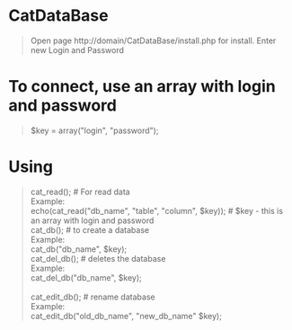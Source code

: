 # CatDataBase
> Open page http://domain/CatDataBase/install.php for install.
> Enter new Login and Password
# To connect, use an array with login and password
> $key = array("login", "password");
# Using
> cat_read(); # For read data<br>Example:<br>echo(cat_read("db_name", "table", "column", $key)); # $key - this is an array with login and password<br>
> cat_db(); # to create a database<br>Example:<br>cat_db("db_name", $key);<br>
> cat_del_db(); # deletes the database<br>Example:<br>cat_del_db("db_name", $key);<br>  
> cat_edit_db(); # rename database<br>Example:<br>cat_edit_db("old_db_name", "new_db_name" $key);<br> 
